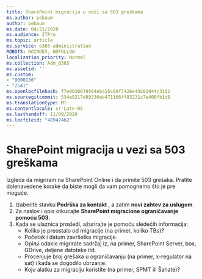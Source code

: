 ```yaml
---
title: SharePoint migracija u vezi sa 503 greškama
ms.author: pebaum
author: pebaum
ms.date: 04/21/2020
ms.audience: ITPro
ms.topic: article
ms.service: o365-administration
ROBOTS: NOINDEX, NOFOLLOW
localization_priority: Normal
ms.collection: Adm_O365
ms.assetid: ''
ms.custom:
- "9000136"
- "2541"
ms.openlocfilehash: f7e0030670564eba15c89f7426e49283d44c3151
ms.sourcegitcommit: 534e9217d99336eb471166ff83231c7e408fb1d9
ms.translationtype: MT
ms.contentlocale: sr-Latn-RS
ms.lasthandoff: 11/09/2020
ms.locfileid: "48947462"
---
```

# <a name="sharepoint-migration-throttling-with-503-errors"></a>SharePoint migracija u vezi sa 503 greškama

Izgleda da migriram na SharePoint Online i da primite 503 grešaka. Pratite dolenavedene korake da biste mogli da vam pomognemo što je pre moguće.

1. Izaberite stavku **Podrška za kontakt** , a zatim **novi zahtev za uslugom**.
2. Za naslov i opis otkucajte **SharePoint migracione ograničavanje pomoću 503**.
3. Kada se ulaznica prosledi, ažurirajte je pomoću sledećih informacija:
    - Koliko je preostalo od migracije (na primer, koliko TBs)?
    - Početak i datum završetka migracije.
    - Opiљi odakle migrirate sadržaj iz, na primer, SharePoint Server, box, GDrive, deljene datoteke itd.
    - Procenjuje broj grešaka u ograničavanju (na primer, x-regulator na sat) i kada se dogodilo ubrzanje.
    - Koju alatku za migraciju koristite (na primer, SPMT ili Šahate)?
